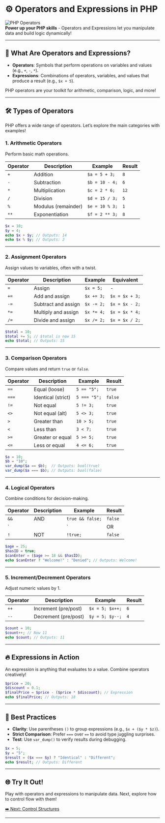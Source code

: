 # ⚙️ Operators and Expressions in PHP

![PHP Operators](https://img.shields.io/badge/PHP-Operators%20&%20Expressions-blue?style=for-the-badge&logo=php)  
**Power up your PHP skills** - Operators and Expressions let you manipulate data and build logic dynamically!

---

## 🌟 What Are Operators and Expressions?

- **Operators**: Symbols that perform operations on variables and values (e.g., `+`, `-`, `*`).
- **Expressions**: Combinations of operators, variables, and values that produce a result (e.g., `$x + 5`).

PHP operators are your toolkit for arithmetic, comparison, logic, and more!

---

## 🛠️ Types of Operators

PHP offers a wide range of operators. Let’s explore the main categories with examples!

### 1. Arithmetic Operators
Perform basic math operations.

| Operator | Description          | Example             | Result  |
|----------|----------------------|---------------------|---------|
| `+`      | Addition            | `$a = 5 + 3;`      | `8`     |
| `-`      | Subtraction         | `$b = 10 - 4;`     | `6`     |
| `*`      | Multiplication      | `$c = 2 * 6;`      | `12`    |
| `/`      | Division            | `$d = 15 / 3;`     | `5`     |
| `%`      | Modulus (remainder) | `$e = 10 % 3;`     | `1`     |
| `**`     | Exponentiation      | `$f = 2 ** 3;`     | `8`     |

```php
$x = 10;
$y = 4;
echo $x + $y; // Outputs: 14
echo $x % $y; // Outputs: 2
```

---

### 2. Assignment Operators
Assign values to variables, often with a twist.

| Operator | Description                | Example             | Equivalent       |
|----------|----------------------------|---------------------|------------------|
| `=`      | Assign                    | `$x = 5;`          | -               |
| `+=`     | Add and assign            | `$x += 3;`         | `$x = $x + 3;` |
| `-=`     | Subtract and assign       | `$x -= 2;`         | `$x = $x - 2;` |
| `*=`     | Multiply and assign       | `$x *= 4;`         | `$x = $x * 4;` |
| `/=`     | Divide and assign         | `$x /= 2;`         | `$x = $x / 2;` |

```php
$total = 10;
$total += 5; // $total is now 15
echo $total; // Outputs: 15
```

---

### 3. Comparison Operators
Compare values and return `true` or `false`.

| Operator | Description            | Example             | Result  |
|----------|------------------------|---------------------|---------|
| `==`     | Equal (loose)         | `5 == "5";`        | `true`  |
| `===`    | Identical (strict)    | `5 === "5";`       | `false` |
| `!=`     | Not equal             | `5 != 3;`          | `true`  |
| `<>`     | Not equal (alt)       | `5 <> 3;`          | `true`  |
| `>`      | Greater than          | `10 > 5;`          | `true`  |
| `<`      | Less than             | `3 < 7;`           | `true`  |
| `>=`     | Greater or equal      | `5 >= 5;`          | `true`  |
| `<=`     | Less or equal         | `4 <= 6;`          | `true`  |

```php
$a = 10;
$b = "10";
var_dump($a == $b);  // Outputs: bool(true)
var_dump($a === $b); // Outputs: bool(false)
```

---

### 4. Logical Operators
Combine conditions for decision-making.

| Operator | Description    | Example                 | Result  |
|----------|----------------|-------------------------|---------|
| `&&`     | AND            | `true && false;`       | `false` |
| `||`     | OR             | `true || false;`       | `true`  |
| `!`      | NOT            | `!true;`               | `false` |

```php
$age = 25;
$hasID = true;
$canEnter = ($age >= 18 && $hasID);
echo $canEnter ? "Welcome!" : "Denied"; // Outputs: Welcome!
```

---

### 5. Increment/Decrement Operators
Adjust numeric values by 1.

| Operator | Description           | Example             | Result  |
|----------|-----------------------|---------------------|---------|
| `++`     | Increment (pre/post) | `$x = 5; $x++;`    | `6`     |
| `--`     | Decrement (pre/post) | `$y = 5; $y--;`    | `4`     |

```php
$count = 10;
$count++; // Now 11
echo $count; // Outputs: 11
```

---

## 🔥 Expressions in Action
An expression is anything that evaluates to a value. Combine operators creatively!

```php
$price = 20;
$discount = 0.1;
$finalPrice = $price - ($price * $discount); // Expression
echo $finalPrice; // Outputs: 18
```

---

## 🎯 Best Practices
- **Clarity**: Use parentheses `()` to group expressions (e.g., `$x + ($y * $z)`).
- **Strict Comparison**: Prefer `===` over `==` to avoid type juggling surprises.
- **Test**: Use `var_dump()` to verify results during debugging.

```php
$x = 5;
$y = "5";
$result = ($x === $y) ? "Identical" : "Different";
echo $result; // Outputs: Different
```

---

## 🌐 Try It Out!
Play with operators and expressions to manipulate data. Next, explore how to control flow with them!

[➡️ Next: Control Structures](control-structures.md)

---
